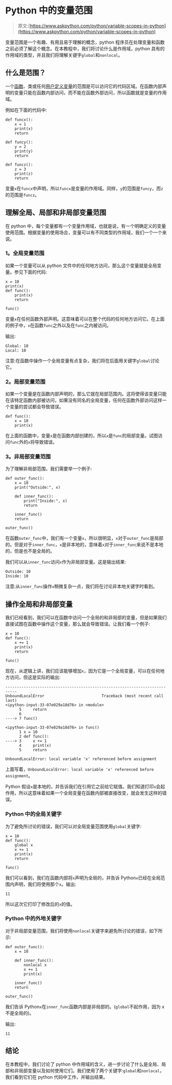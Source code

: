 # Python 中的变量范围

> 原文:[https://www.askpython.com/python/variable-scopes-in-python](https://www.askpython.com/python/variable-scopes-in-python)

变量范围是一个有趣、有用且易于理解的概念，python 程序员在处理变量和函数之前必须了解这个概念。在本教程中，我们将讨论什么是作用域，python 具有的作用域的类型，并且我们将理解关键字`global`和`nonlocal`。

## 什么是范围？

一个[函数](https://www.askpython.com/python/examples/functional-programming-introduction)、类或任何[用户定义变量](https://www.askpython.com/python/python-variables)的范围是可以访问它的代码区域。在函数内部声明的变量只能在函数内部访问，而不能在函数外部访问，所以函数就是变量的作用域。

例如在下面的代码中:

```
def funcx():
    x = 1
    print(x)
    return

def funcy():
    y = 2
    print(y)
    return

def funcz():
    z = 3
    print(z)
    return

```

变量`x`在`funcx`中声明，所以`funcx`是变量的作用域。同样，`y`的范围是`funcy`，而`z`的范围是`funcz`。

## 理解全局、局部和非局部变量范围

在 python 中，每个变量都有一个变量作用域，也就是说，有一个明确定义的变量使用范围。根据变量的使用场合，变量可以有不同类型的作用域，我们一个一个来说。

### 1。全局变量范围

如果一个变量可以从 python 文件中的任何地方访问，那么这个变量就是全局变量。参见下面的代码:

```
x = 10
print(x)
def func():
    print(x)
    return

func()

```

变量`x`在任何函数外部声明。这意味着可以在整个代码的任何地方访问它。在上面的例子中，`x`在函数`func`之外以及在`func`之内被访问。

输出:

```
Global: 10
Local: 10
```

注意:在函数中操作一个全局变量有点复杂，我们将在后面用关键字`global`讨论它。

### 2。局部变量范围

如果一个变量是在函数内部声明的，那么它就在局部范围内。这将使得该变量只能在该特定函数内部被访问，如果没有同名的全局变量，任何在函数外部访问这样一个变量的尝试都会导致错误。

```
def func():
    x = 10
    print(x)

```

在上面的函数中，变量`x`是在函数内部创建的，所以`x`是`func`的局部变量。试图访问`func`外的`x`将导致错误。

### 3。非局部变量范围

为了理解非局部范围，我们需要举一个例子:

```
def outer_func():
    x = 10
    print("Outside:", x)

    def inner_func():
        print("Inside:", x)
        return

    inner_func()
    return

outer_func()

```

在函数`outer_func`中，我们有一个变量`x`，所以很明显，`x`对于`outer_func`是局部的。但是对于`inner_func`，`x`是非本地的，意味着`x`对于`inner_func`来说不是本地的，但是也不是全局的。

我们可以从`inner_func`访问`x`作为非局部变量。这是输出结果:

```
Outside: 10
Inside: 10
```

注意:从`inner_func`操作`x`稍微复杂一点，我们将在讨论非本地关键字时看到。

## 操作全局和非局部变量

我们已经看到，我们可以在函数中访问一个全局的和非局部的变量，但是如果我们直接试图在函数中操作这个变量，那么就会导致错误。让我们看一个例子:

```
x = 10
def func():
    x += 1
    print(x)
    return

func()

```

现在，从逻辑上讲，我们应该能够增加`x`，因为它是一个全局变量，可以在任何地方访问，但这是实际的输出:

```
---------------------------------------------------------------------------
UnboundLocalError                         Traceback (most recent call last)
<ipython-input-33-07e029a18d76> in <module>
      5     return
      6 
----> 7 func()

<ipython-input-33-07e029a18d76> in func()
      1 x = 10
      2 def func():
----> 3     x += 1
      4     print(x)
      5     return

UnboundLocalError: local variable 'x' referenced before assignment
```

上面写着，`UnboundLocalError: local variable 'x' referenced before assignment`。

Python 假设`x`是本地的，并告诉我们在引用它之前给它赋值。我们知道打印`x`会起作用，所以这意味着如果一个全局变量在函数内部被直接改变，就会发生这样的错误。

### Python 中的全局关键字

为了避免所讨论的错误，我们可以对全局变量范围使用`global`关键字:

```
x = 10
def func():
    global x
    x += 1
    print(x)
    return

func()

```

我们可以看到，我们在函数内部将`x`声明为全局的，并告诉 Python`x`已经在全局范围内声明，我们将使用那个`x`。输出:

```
11
```

所以这次它打印了修改后的`x`的值。

### Python 中的外地关键字

对于非局部变量范围，我们将使用`nonlocal`关键字来避免所讨论的错误，如下所示:

```
def outer_func():
    x = 10

    def inner_func():
        nonlocal x
        x += 1
        print(x)

    inner_func()
    return

outer_func()

```

我们告诉 Python`x`在`inner_func`函数内部是非局部的。(`global`不起作用，因为 x 不是全局的)。

输出:

```
11
```

## 结论

在本教程中，我们讨论了 python 中作用域的含义，进一步讨论了什么是全局、局部和非局部变量以及如何使用它们。我们使用了两个关键字:`global`和`nonlocal`，我们看到它们在 python 代码中工作，并输出结果。